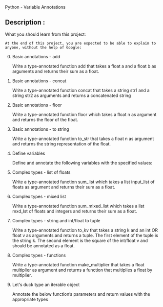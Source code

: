 Python - Variable Annotations

Description :
-------------

What you should learn from this project:

    At the end of this project, you are expected to be able to explain to anyone, without the help of Google:

0. Basic annotations - add

    Write a type-annotated function add that takes a float a and a float b as arguments and returns their sum as a float.

1. Basic annotations - concat

    Write a type-annotated function concat that takes a string str1 and a string str2 as arguments and returns a concatenated string

2. Basic annotations - floor

    Write a type-annotated function floor which takes a float n as argument and returns the floor of the float.

3. Basic annotations - to string

    Write a type-annotated function to_str that takes a float n as argument and returns the string representation of the float.

4. Define variables

    Define and annotate the following variables with the specified values:

5. Complex types - list of floats

    Write a type-annotated function sum_list which takes a list input_list of floats as argument and returns their sum as a float.

6. Complex types - mixed list

    Write a type-annotated function sum_mixed_list which takes a list mxd_lst of floats and integers and returns their sum as a float.

7. Complex types - string and int/float to tuple

    Write a type-annotated function to_kv that takes a string k and an int OR float v as arguments and returns a tuple. The first element of the tuple is the string k. The second element is the square of the int/float v and should be annotated as a float.

8. Complex types - functions

    Write a type-annotated function make_multiplier that takes a float multiplier as argument and returns a function that multiplies a float by multiplier.

9. Let's duck type an iterable object

    Annotate the below function’s parameters and return values with the appropriate types

